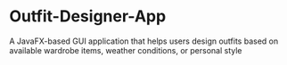 # Outfit-Designer-App
 A JavaFX-based GUI application that helps users design outfits based on available wardrobe items, weather conditions, or personal style
